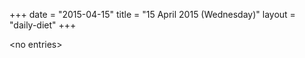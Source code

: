 +++
date = "2015-04-15"
title = "15 April 2015 (Wednesday)"
layout = "daily-diet"
+++

<p>&lt;no entries&gt;</p>